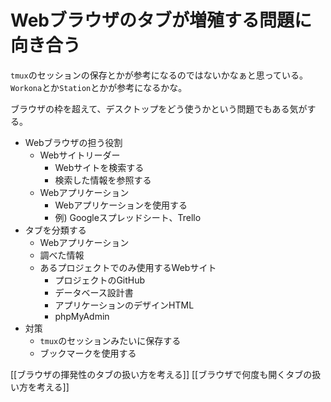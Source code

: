 # Webブラウザのタブが増殖する問題に向き合う

`tmux`のセッションの保存とかが参考になるのではないかなぁと思っている。`Workona`とか`Station`とかが参考になるかな。

ブラウザの枠を超えて、デスクトップをどう使うかという問題でもある気がする。
	
- Webブラウザの担う役割
	- Webサイトリーダー
		- Webサイトを検索する
		- 検索した情報を参照する
	- Webアプリケーション
		- Webアプリケーションを使用する
		- 例) Googleスプレッドシート、Trello
- タブを分類する
	- Webアプリケーション
	- 調べた情報
	- あるプロジェクトでのみ使用するWebサイト
		- プロジェクトのGitHub
		- データベース設計書
		- アプリケーションのデザインHTML
		- phpMyAdmin
- 対策
	- `tmux`のセッションみたいに保存する
	- ブックマークを使用する

[[ブラウザの揮発性のタブの扱い方を考える]]
[[ブラウザで何度も開くタブの扱い方を考える]]